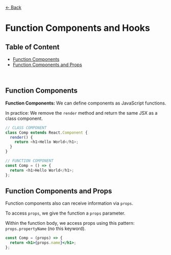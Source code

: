 [&larr; Back](./README.md)

# Function Components and Hooks

## Table of Content

- [Function Components](#function-components)
- [Function Components and Props](#function-components-and-props)

<br>

## Function Components

**Function Components:** We can define components as JavaScript functions.

In practice: We remove the `render` method and return the same JSX as a class component.

```js
// CLASS COMPONENT
class Comp extends React.Component {
  render() {
    return <h1>Hello World</h1>;
  }
}

// FUNCTION COMPONENT
const Comp = () => {
  return <h1>Hello World</h1>;
};
```

## Function Components and Props

Function components also can receive information via `props`.

To access `props`, we give the function a `props` parameter.

Within the function body, we access props using this pattern: `props.propertyName` (no this keyword).

```jsx
const Comp = (props) => {
  return <h1>{props.name}</h1>;
};
```

<br>
